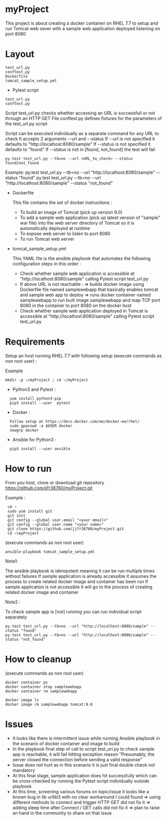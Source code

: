 # myProject

This project is about creating a docker container on RHEL 7.7 to setup and run Tomcat web sever with a sample web application deployed listening on port 8080

Layout
======

	test_url.py
	conftest.py
	Dockerfile
	tomcat_sample_setup.yml
	
- Pytest script
```
test_url.py
conftest.py
```

  Script test_url.py checks whether accessing an URL is successfull or not through an HTTP GET
  File conftest.py defines fixtures for the parameters of the test_url.py script

  Script can be executed individually as a separate command for any URL to check
    It accepts 2 arguments --url and --status 
    If --url is not specified it defaults to "http://localhost:8080/sample" 
    If --status is not specified it defaults to "found"
    If --status is not in [found, not_found] the test will fail

  
	py.test test_url.py --tb=no --url <URL_to_check> --status found|not_found

  Example:
    py.test test_url.py --tb=no --url "http://localhost:8080/sample" --status "found"
    py.test test_url.py --tb=no --url "http://localhost:8080/sample" --status "not_found"


- Dockerfile

  This file contains the set of docker instructions :
    * To build an image of Tomcat (pick up version 9.0)
    * To add a sample web application (pick up latest version of "sample" war file) into the web server directory of Tomcat so it is automatically deployed at runtime
    * To expose web server to listen to port 8080
    * To run Tomcat web server


- tomcat_sample_setup.yml

  This YAML file is the ansible playbook that automates the following configuration steps in this order :

  * Check whether sample web application is accessible at "http://localhost:8080/sample" calling Pytest script test_url.py
  * If above URL is not reachable :
        => builds docker image using Dockerfile file named samplewebapp that basically enables tomcat and sample web app to deploy
        => runs docker container named samplewebapp to run built image samplewebapp and map TCP port 8080 in the container to port 8080 on the docker host
  * Check whether sample web application deployed in Tomcat is accessible at "http://localhost:8080/sample" calling Pytest script test_url.py


Requirements
============

Setup an host running RHEL 7.7 with following setup (execute commands as non root user) :
  
  Example 
  ```
  mkdir -p ~/myProject ; cd ~/myProject
  ```
  
  * Python3 and Pytest :
```    
  yum install python3-pip
  pip3 install --user  pytest
``` 
  * Docker :  
```
  Follow setup at https://docs.docker.com/ee/docker-ee/rhel/
  sudo gpasswd -a $USER docker
  newgrp docker
```
  * Ansible for Python3 :
```
  pip3 install --user ansible
```


How to run 
==========

From you host, clone or download git repository https://github.com/jjfr38760/myProject.git

Example :
```
 cd ~
 sudo yum install git
 git init
 git config --global user.email "<your email>"
 git config --global user.name "<your name>"
 git clone https://github.com/jjfr38760/myProject.git
 cd ~\myProject
```


(execute commands as non root user)
```
ansible-playbook tomcat_sample_setup.yml
```

Note1:

  The ansible playbook is idempotent meaning it can be run multiple times without failures
  If sample application is already accessible it assumes the process to create related docker image and container has been run
  If sample application is not accessible it will go to the process of creating related docker image and container


Note2 : 

  To check sample app is [not] running you can run individual script separately 

    py.test test_url.py --tb=no --url "http://localhost:8080/sample" --status "found"
    py.test test_url.py --tb=no --url "http://localhost:8080/sample" --status "not_found"



How to cleanup
==============
  
  (execute commands as non root user)
  ```
  docker container ps
  docker container stop samplewebapp
  docker container rm samplewebapp

  docker image ls
  docker image rm samplewebapp tomcat:9.0
 ``` 
  
  
  
  
  Issues
  ======
  
  - It looks like there is intermittent issue while running Ansible playbook in the scenario of docker container and image to build
  - In the playbook final step of call to script test_url.py to check sample app is reachable, it will fail hitting exception reason "Presumably, the server closed the connection before sending a valid response"
  - Issue does not hurt as in this scenario it is just final double check not mandatory
  - At this final stage, sample application does hit successfully which can be cross-checked by running the Pytest script individually outside playbook
  - At this time, screening various forums on topic/issue it looks like a known bug in lib urllib3 with no clear workaround I could found
      => using different methods to connect and trigger HTTP GET did not fix it
      => adding sleep time after Connect / GET calls did not fix it
      => plan to raise an hand in the community to share on that issue
